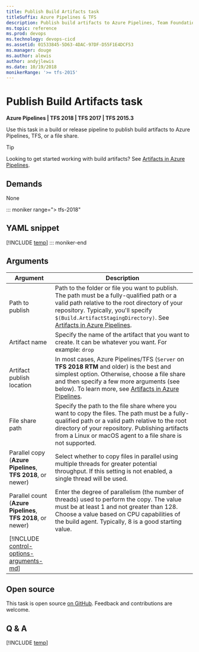 ```yaml
---
title: Publish Build Artifacts task
titleSuffix: Azure Pipelines & TFS
description: Publish build artifacts to Azure Pipelines, Team Foundation Server (TFS), or to a file share
ms.topic: reference
ms.prod: devops
ms.technology: devops-cicd
ms.assetid: 01533845-5D63-4DAC-97DF-D55F1E4DCF53
ms.manager: douge
ms.author: alewis
author: andyjlewis
ms.date: 10/19/2018
monikerRange: '>= tfs-2015'
---
```


# Publish Build Artifacts task

**Azure Pipelines | TFS 2018 | TFS 2017 | TFS 2015.3**

Use this task in a build or release pipeline to publish build artifacts to Azure Pipelines, TFS, or a file share.

> [!TIP]
> Looking to get started working with build artifacts? See [Artifacts in Azure Pipelines](../../build/artifacts.md).

## Demands

None

::: moniker range="> tfs-2018"
## YAML snippet
[!INCLUDE [temp](../_shared/yaml/PublishBuildArtifactsV1.md)]
::: moniker-end

## Arguments

| Argument | Description |
| -------- | ----------- |
| Path to publish | Path to the folder or file you want to publish. The path must be a fully-qualified path or a valid path relative to the root directory of your repository. Typically, you'll specify `$(Build.ArtifactStagingDirectory)`. See [Artifacts in Azure Pipelines](../../build/artifacts.md). |
| Artifact name | Specify the name of the artifact that you want to create. It can be whatever you want. For example: `drop` |
| Artifact publish location | In most cases, Azure Pipelines/TFS (`Server` on **TFS 2018 RTM** and older) is the best and simplest option. Otherwise, choose a file share and then specify a few more arguments (see below). To learn more, see [Artifacts in Azure Pipelines](../../build/artifacts.md). |
| File share path | Specify the path to the file share where you want to copy the files. The path must be a fully-qualified path or a valid path relative to the root directory of your repository. Publishing artifacts from a Linux or macOS agent to a file share is not supported. |
| Parallel copy (**Azure Pipelines**, **TFS 2018**, or newer) | Select whether to copy files in parallel using multiple threads for greater potential throughput. If this setting is not enabled, a single thread will be used. |
| Parallel count (**Azure Pipelines**, **TFS 2018**, or newer) | Enter the degree of parallelism (the number of threads) used to perform the copy. The value must be at least 1 and not greater than 128. Choose a value based on CPU capabilities of the build agent. Typically, 8 is a good starting value. |
| [!INCLUDE [control-options-arguments-md](../_shared/control-options-arguments-md.md)] | |

## Open source

This task is open source [on GitHub](https://github.com/Microsoft/vsts-tasks). Feedback and contributions are welcome.

## Q & A

<!-- BEGINSECTION class="md-qanda" -->

[!INCLUDE [temp](../_shared/build-step-common-qa.md)]

<!-- ENDSECTION -->
